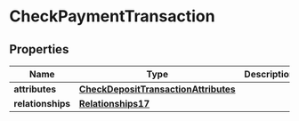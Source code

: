 # CheckPaymentTransaction

## Properties
Name | Type | Description | Notes
------------ | ------------- | ------------- | -------------
**attributes** | [**CheckDepositTransactionAttributes**](CheckDepositTransactionAttributes.md) |  | 
**relationships** | [**Relationships17**](Relationships17.md) |  | 

